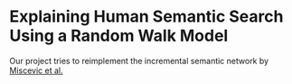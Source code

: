 # Explaining Human Semantic Search Using a Random Walk Model

Our project tries to reimplement the incremental semantic network by [Miscevic et al.](https://aclanthology.org/W18-0105/)
